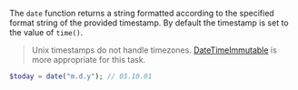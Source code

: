 The  `date` function returns a string formatted according to the specified format string of the provided timestamp. By default the timestamp is set to the value of `time()`. 

> Unix timestamps do not handle timezones. [DateTimeImmutable](https://www.php.net/manual/en/class.datetimeimmutable.php) is more appropriate for this task.

```PHP
$today = date("m.d.y"); // 03.10.01
```